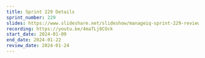 ```yaml
---
title: Sprint 229 Details
sprint_number: 229
slides: https://www.slideshare.net/slideshow/manageiq-sprint-229-review-slide-deck/266888086
recording: https://youtu.be/4maTLj8COck
start_date: 2024-01-09
end_date: 2024-01-22
review_date: 2024-01-24
---
```

